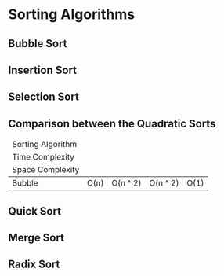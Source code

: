 # Sorting Algorithms

## Bubble Sort

## Insertion Sort

## Selection Sort


## Comparison between the Quadratic Sorts
<table>
  <thead>
    <tr>
      <td>Sorting Algorithm</td>
    </tr>
    <tr>
      <td colspan="3">Time Complexity</td>
    </tr>
    <tr>
      <td>Space Complexity</td>
    </tr>
  </thead>

  <tbody>
    <tr>
      <td>Bubble</td>
      <td>O(n)</td>
      <td>O(n ^ 2)</td>
      <td>O(n ^ 2)</td>
      <td>O(1)</td>
    </tr>
  </tbody>
</table>


## Quick Sort

## Merge Sort


## Radix Sort
